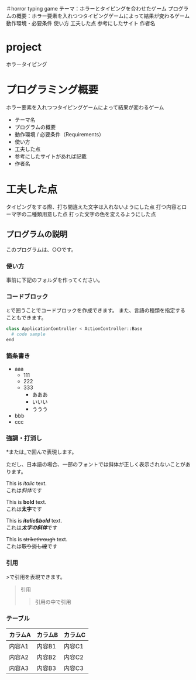 ＃horror typing game
テーマ：ホラーとタイピングを合わせたゲーム
プログラムの概要：ホラー要素を入れつつタイピングゲームによって結果が変わるゲーム
動作環境・必要条件
使い方
工夫した点
参考にしたサイト
作者名


# project
ホラータイピング

# プログラミング概要
ホラー要素を入れつつタイピングゲームによって結果が変わるゲーム
- テーマ名
- プログラムの概要
- 動作環境 / 必要条件（Requirements）
- 使い方
- 工夫した点
- 参考にしたサイトがあれば記載
- 作者名

# 工夫した点
タイピングをする際、打ち間違えた文字は入れないようにした点
打つ内容とローマ字の二種類用意した点
打った文字の色を変えるようにした点



## プログラムの説明
このプログラムは、○○です。

### 使い方
事前に下記のフォルダを作ってください。

### コードブロック
```と```で囲うことでコードブロックを作成できます。
また、言語の種類を指定することもできます。

```python
class ApplicationController < ActionController::Base
  # code sample
end
```

### 箇条書き
- aaa
  - 111
  - 222
  - 333
    - あああ
    - いいい
    - ううう
- bbb
- ccc

### 強調・打消し
*または_で囲んで表現します。

ただし、日本語の場合、一部のフォントでは斜体が正しく表示されないことがあります。

This is *italic* text.  
これは*斜体*です

This is **bold** text.  
これは**太字**です

This is ***italic&bold*** text.  
これは***太字の斜体***です

This is ~~strikethrough~~ text.  
これは~~取り消し線~~です

### 引用
&gt;で引用を表現できます。

> 引用
>> 引用の中で引用

### テーブル
カラムA | カラムB | カラムC
--- | --- | ---
内容A1 | 内容B1 | 内容C1
内容A2 | 内容B2 | 内容C2
内容A3 | 内容B3 | 内容C3
